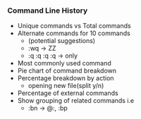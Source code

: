 ### Command Line History

- Unique commands vs Total commands
- Alternate commands for 10 commands
  - (potential suggestions)
  - :wq -> ZZ
  - :q :q :q :q -> only
- Most commonly used command
- Pie chart of command breakdown
- Percentage breakdown by action
  - opening new file(split y/n)
- Percentage of external commands
- Show grouping of related commands i.e
  - :bn -> @:, :bp

